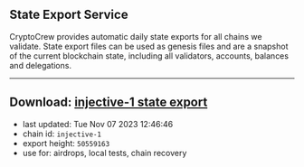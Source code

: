 ## State Export Service
CryptoCrew provides automatic daily state exports for all chains we validate. State export files can be used as genesis files and are a snapshot of the current blockchain state, including all validators, accounts, balances and delegations.

---
**Download: [injective-1 state export](https://dl.ccvalidators.com/SERVICE/injective/injective-1_export_50559163.json)**
---

- last updated: Tue Nov 07 2023 12:46:46
- chain id: `injective-1`
- export height: `50559163`
- use for: airdrops, local tests, chain recovery
